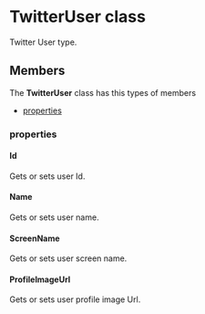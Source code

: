 
# TwitterUser class

Twitter User type.

## Members

The **TwitterUser** class has this types of members

* [properties](#properties)

### properties

#### Id

Gets or sets user Id.

#### Name

Gets or sets user name.

#### ScreenName

Gets or sets user screen name.

#### ProfileImageUrl

Gets or sets user profile image Url.
